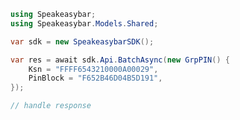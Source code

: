 <!-- Start SDK Example Usage -->


```csharp
using Speakeasybar;
using Speakeasybar.Models.Shared;

var sdk = new SpeakeasybarSDK();

var res = await sdk.Api.BatchAsync(new GrpPIN() {
    Ksn = "FFFF6543210000A00029",
    PinBlock = "F652B46D04B5D191",
});

// handle response
```
<!-- End SDK Example Usage -->